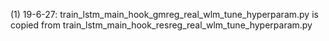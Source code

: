 (1) 19-6-27:
train_lstm_main_hook_gmreg_real_wlm_tune_hyperparam.py is copied from train_lstm_main_hook_resreg_real_wlm_tune_hyperparam.py
